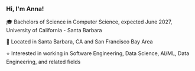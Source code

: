 ### Hi, I'm Anna!

🎓 Bachelors of Science in Computer Science, expected June 2027, University of California - Santa Barbara

📌 Located in Santa Barbara, CA and San Francisco Bay Area

⭐️ Interested in working in Software Engineering, Data Science, AI/ML, Data Engineering, and related fields
